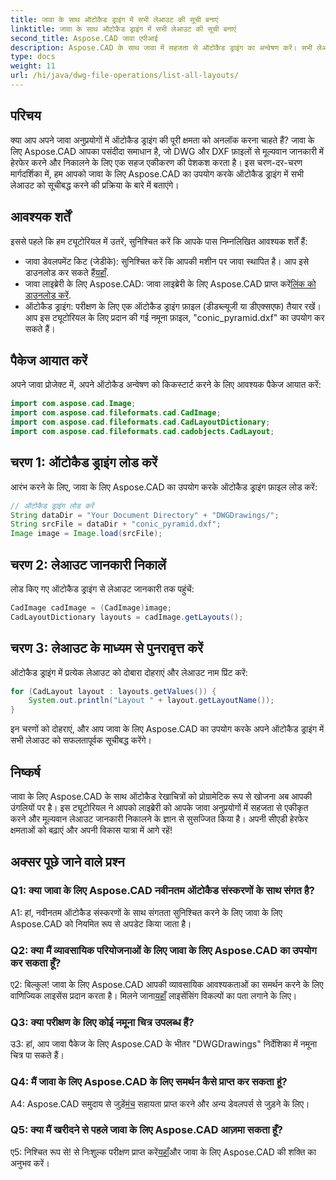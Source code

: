 ```yaml
---
title: जावा के साथ ऑटोकैड ड्राइंग में सभी लेआउट की सूची बनाएं
linktitle: जावा के साथ ऑटोकैड ड्राइंग में सभी लेआउट की सूची बनाएं
second_title: Aspose.CAD जावा एपीआई
description: Aspose.CAD के साथ जावा में सहजता से ऑटोकैड ड्राइंग का अन्वेषण करें। सभी लेआउट सूचीबद्ध करें, बहुमूल्य जानकारी निकालें। निर्बाध एकीकरण के लिए अभी डाउनलोड करें!
type: docs
weight: 11
url: /hi/java/dwg-file-operations/list-all-layouts/
---
```

## परिचय

क्या आप अपने जावा अनुप्रयोगों में ऑटोकैड ड्राइंग की पूरी क्षमता को अनलॉक करना चाहते हैं? जावा के लिए Aspose.CAD आपका पसंदीदा समाधान है, जो DWG और DXF फ़ाइलों से मूल्यवान जानकारी में हेरफेर करने और निकालने के लिए एक सहज एकीकरण की पेशकश करता है। इस चरण-दर-चरण मार्गदर्शिका में, हम आपको जावा के लिए Aspose.CAD का उपयोग करके ऑटोकैड ड्राइंग में सभी लेआउट को सूचीबद्ध करने की प्रक्रिया के बारे में बताएंगे।

## आवश्यक शर्तें

इससे पहले कि हम ट्यूटोरियल में उतरें, सुनिश्चित करें कि आपके पास निम्नलिखित आवश्यक शर्तें हैं:
- जावा डेवलपमेंट किट (जेडीके): सुनिश्चित करें कि आपकी मशीन पर जावा स्थापित है। आप इसे डाउनलोड कर सकते हैं[यहाँ](https://www.oracle.com/java/technologies/javase-downloads.html).
-  जावा लाइब्रेरी के लिए Aspose.CAD: जावा लाइब्रेरी के लिए Aspose.CAD प्राप्त करें[लिंक को डाउनलोड करें](https://releases.aspose.com/cad/java/).
- ऑटोकैड ड्राइंग: परीक्षण के लिए एक ऑटोकैड ड्राइंग फ़ाइल (डीडब्ल्यूजी या डीएक्सएफ) तैयार रखें। आप इस ट्यूटोरियल के लिए प्रदान की गई नमूना फ़ाइल, "conic_pyramid.dxf" का उपयोग कर सकते हैं।

## पैकेज आयात करें

अपने जावा प्रोजेक्ट में, अपने ऑटोकैड अन्वेषण को किकस्टार्ट करने के लिए आवश्यक पैकेज आयात करें:

```java
import com.aspose.cad.Image;
import com.aspose.cad.fileformats.cad.CadImage;
import com.aspose.cad.fileformats.cad.CadLayoutDictionary;
import com.aspose.cad.fileformats.cad.cadobjects.CadLayout;
```

## चरण 1: ऑटोकैड ड्राइंग लोड करें

आरंभ करने के लिए, जावा के लिए Aspose.CAD का उपयोग करके ऑटोकैड ड्राइंग फ़ाइल लोड करें:

```java
// ऑटोकैड ड्राइंग लोड करें
String dataDir = "Your Document Directory" + "DWGDrawings/";
String srcFile = dataDir + "conic_pyramid.dxf";
Image image = Image.load(srcFile);
```

## चरण 2: लेआउट जानकारी निकालें

लोड किए गए ऑटोकैड ड्राइंग से लेआउट जानकारी तक पहुंचें:

```java
CadImage cadImage = (CadImage)image;
CadLayoutDictionary layouts = cadImage.getLayouts();
```

## चरण 3: लेआउट के माध्यम से पुनरावृत्त करें

ऑटोकैड ड्राइंग में प्रत्येक लेआउट को दोबारा दोहराएं और लेआउट नाम प्रिंट करें:

```java
for (CadLayout layout : layouts.getValues()) {
    System.out.println("Layout " + layout.getLayoutName());
}
```

इन चरणों को दोहराएं, और आप जावा के लिए Aspose.CAD का उपयोग करके अपने ऑटोकैड ड्राइंग में सभी लेआउट को सफलतापूर्वक सूचीबद्ध करेंगे।

## निष्कर्ष

जावा के लिए Aspose.CAD के साथ ऑटोकैड रेखाचित्रों को प्रोग्रामेटिक रूप से खोजना अब आपकी उंगलियों पर है। इस ट्यूटोरियल ने आपको लाइब्रेरी को आपके जावा अनुप्रयोगों में सहजता से एकीकृत करने और मूल्यवान लेआउट जानकारी निकालने के ज्ञान से सुसज्जित किया है। अपनी सीएडी हेरफेर क्षमताओं को बढ़ाएं और अपनी विकास यात्रा में आगे रहें!

## अक्सर पूछे जाने वाले प्रश्न

### Q1: क्या जावा के लिए Aspose.CAD नवीनतम ऑटोकैड संस्करणों के साथ संगत है?

A1: हां, नवीनतम ऑटोकैड संस्करणों के साथ संगतता सुनिश्चित करने के लिए जावा के लिए Aspose.CAD को नियमित रूप से अपडेट किया जाता है।

### Q2: क्या मैं व्यावसायिक परियोजनाओं के लिए जावा के लिए Aspose.CAD का उपयोग कर सकता हूँ?

 ए2: बिल्कुल! जावा के लिए Aspose.CAD आपकी व्यावसायिक आवश्यकताओं का समर्थन करने के लिए वाणिज्यिक लाइसेंस प्रदान करता है। मिलने जाना[यहाँ](https://purchase.aspose.com/buy) लाइसेंसिंग विकल्पों का पता लगाने के लिए।

### Q3: क्या परीक्षण के लिए कोई नमूना चित्र उपलब्ध हैं?

उ3: हां, आप जावा पैकेज के लिए Aspose.CAD के भीतर "DWGDrawings" निर्देशिका में नमूना चित्र पा सकते हैं।

### Q4: मैं जावा के लिए Aspose.CAD के लिए समर्थन कैसे प्राप्त कर सकता हूं?

 A4: Aspose.CAD समुदाय से जुड़ें[मंच](https://forum.aspose.com/c/cad/19) सहायता प्राप्त करने और अन्य डेवलपर्स से जुड़ने के लिए।

### Q5: क्या मैं खरीदने से पहले जावा के लिए Aspose.CAD आज़मा सकता हूँ?

 ए5: निश्चित रूप से! से निःशुल्क परीक्षण प्राप्त करें[यहाँ](https://releases.aspose.com/)और जावा के लिए Aspose.CAD की शक्ति का अनुभव करें।